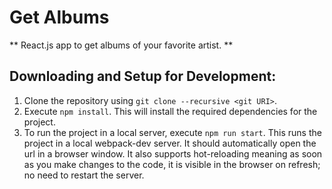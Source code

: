 # Get Albums

** React.js app to get albums of your favorite artist. **

## Downloading and Setup for Development:
1. Clone the repository using `git clone --recursive <git URI>`.
2. Execute `npm install`. This will install the required dependencies for the project.
3. To run the project in a local server, execute `npm run start`. This runs the project in a local webpack-dev server. It should automatically open the url in a browser window. It also supports hot-reloading meaning as soon as you make changes to the code, it is visible in the browser on refresh; no need to restart the server.

